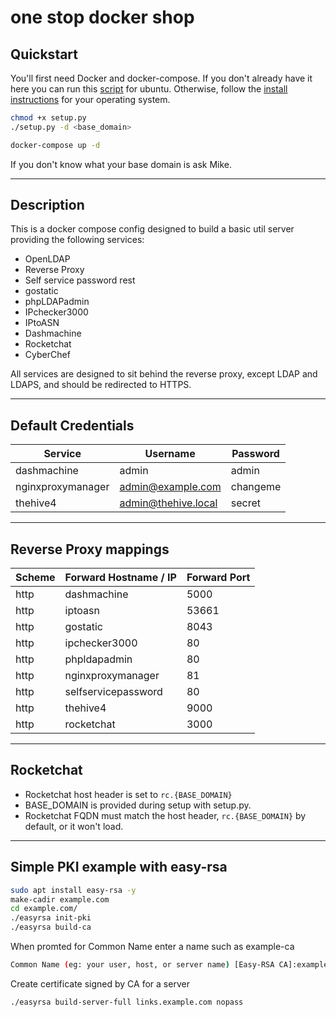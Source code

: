 # one stop docker shop

## Quickstart

You'll first need Docker and docker-compose. If you don't already have it here you can run this [script](https://raw.githubusercontent.com/deathnmind/satus-velox/main/scripts/install%20scripts/install_docker.sh) for ubuntu. Otherwise, follow the [install instructions](https://docs.docker.com/get-docker/) for your operating system.

 ```bash
chmod +x setup.py
./setup.py -d <base_domain>

docker-compose up -d
 ```

If you don't know what your base domain is ask Mike.

---

## Description

This is a docker compose config designed to build a basic util server providing the following services:

* OpenLDAP
* Reverse Proxy
* Self service password rest
* gostatic
* phpLDAPadmin
* IPchecker3000
* IPtoASN
* Dashmachine
* Rocketchat
* CyberChef

 All services are designed to sit behind the reverse proxy, except LDAP and LDAPS, and should be redirected to HTTPS.

---

## Default Credentials

 |  Service   |  Username   |   Password  |
| --- | --- | --- |
| dashmachine | admin | admin |
| nginxproxymanager | admin@example.com | changeme |
| thehive4 | admin@thehive.local | secret |

---

## Reverse Proxy mappings

| Scheme | Forward Hostname / IP | Forward Port |  
| --- | --- | --- |
| http | dashmachine | 5000 |
| http | iptoasn | 53661 |
| http | gostatic | 8043 |
| http | ipchecker3000 | 80  |
| http | phpldapadmin | 80  |
| http | nginxproxymanager | 81  |
| http | selfservicepassword | 80  |
| http | thehive4 | 9000 |
| http | rocketchat | 3000 |

---

## Rocketchat

- Rocketchat host header is set to `rc.{BASE_DOMAIN}`
- BASE_DOMAIN is provided during setup with setup.py.
- Rocketchat FQDN must match the host header, `rc.{BASE_DOMAIN}` by default, or it won't load.

---

## Simple PKI example with easy-rsa

```bash
sudo apt install easy-rsa -y
make-cadir example.com
cd example.com/
./easyrsa init-pki
./easyrsa build-ca
```

When promted for Common Name enter a name such as example-ca

```bash
Common Name (eg: your user, host, or server name) [Easy-RSA CA]:example-ca
```

Create certificate signed by CA for a server

```bash
./easyrsa build-server-full links.example.com nopass
```
